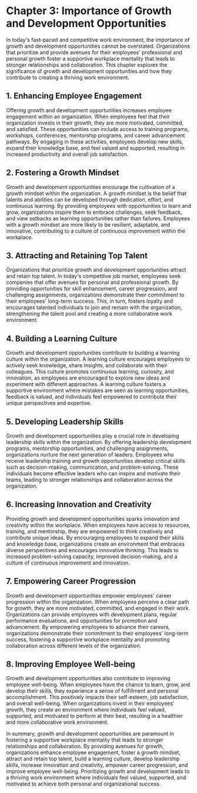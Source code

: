 Chapter 3: Importance of Growth and Development Opportunities
=============================================================

In today's fast-paced and competitive work environment, the importance of growth and development opportunities cannot be overstated. Organizations that prioritize and provide avenues for their employees' professional and personal growth foster a supportive workplace mentality that leads to stronger relationships and collaboration. This chapter explores the significance of growth and development opportunities and how they contribute to creating a thriving work environment.

**1. Enhancing Employee Engagement**
------------------------------------

Offering growth and development opportunities increases employee engagement within an organization. When employees feel that their organization invests in their growth, they are more motivated, committed, and satisfied. These opportunities can include access to training programs, workshops, conferences, mentorship programs, and career advancement pathways. By engaging in these activities, employees develop new skills, expand their knowledge base, and feel valued and supported, resulting in increased productivity and overall job satisfaction.

**2. Fostering a Growth Mindset**
---------------------------------

Growth and development opportunities encourage the cultivation of a growth mindset within the organization. A growth mindset is the belief that talents and abilities can be developed through dedication, effort, and continuous learning. By providing employees with opportunities to learn and grow, organizations inspire them to embrace challenges, seek feedback, and view setbacks as learning opportunities rather than failures. Employees with a growth mindset are more likely to be resilient, adaptable, and innovative, contributing to a culture of continuous improvement within the workplace.

**3. Attracting and Retaining Top Talent**
------------------------------------------

Organizations that prioritize growth and development opportunities attract and retain top talent. In today's competitive job market, employees seek companies that offer avenues for personal and professional growth. By providing opportunities for skill enhancement, career progression, and challenging assignments, organizations demonstrate their commitment to their employees' long-term success. This, in turn, fosters loyalty and encourages talented individuals to join and remain with the organization, strengthening the talent pool and creating a more collaborative work environment.

**4. Building a Learning Culture**
----------------------------------

Growth and development opportunities contribute to building a learning culture within the organization. A learning culture encourages employees to actively seek knowledge, share insights, and collaborate with their colleagues. This culture promotes continuous learning, curiosity, and innovation, as employees are encouraged to explore new ideas and experiment with different approaches. A learning culture fosters a supportive environment where mistakes are seen as learning opportunities, feedback is valued, and individuals feel empowered to contribute their unique perspectives and expertise.

**5. Developing Leadership Skills**
-----------------------------------

Growth and development opportunities play a crucial role in developing leadership skills within the organization. By offering leadership development programs, mentorship opportunities, and challenging assignments, organizations nurture the next generation of leaders. Employees who receive leadership training and growth opportunities develop critical skills such as decision-making, communication, and problem-solving. These individuals become effective leaders who can inspire and motivate their teams, leading to stronger relationships and collaboration across the organization.

**6. Increasing Innovation and Creativity**
-------------------------------------------

Providing growth and development opportunities sparks innovation and creativity within the workplace. When employees have access to resources, training, and mentorship, they are empowered to think creatively and contribute unique ideas. By encouraging employees to expand their skills and knowledge base, organizations create an environment that embraces diverse perspectives and encourages innovative thinking. This leads to increased problem-solving capacity, improved decision-making, and a culture of continuous improvement and innovation.

**7. Empowering Career Progression**
------------------------------------

Growth and development opportunities empower employees' career progression within the organization. When employees perceive a clear path for growth, they are more motivated, committed, and engaged in their work. Organizations can provide employees with development plans, regular performance evaluations, and opportunities for promotion and advancement. By empowering employees to advance their careers, organizations demonstrate their commitment to their employees' long-term success, fostering a supportive workplace mentality and promoting collaboration across different levels of the organization.

**8. Improving Employee Well-being**
------------------------------------

Growth and development opportunities also contribute to improving employee well-being. When employees have the chance to learn, grow, and develop their skills, they experience a sense of fulfillment and personal accomplishment. This positively impacts their self-esteem, job satisfaction, and overall well-being. When organizations invest in their employees' growth, they create an environment where individuals feel valued, supported, and motivated to perform at their best, resulting in a healthier and more collaborative work environment.

In summary, growth and development opportunities are paramount in fostering a supportive workplace mentality that leads to stronger relationships and collaboration. By providing avenues for growth, organizations enhance employee engagement, foster a growth mindset, attract and retain top talent, build a learning culture, develop leadership skills, increase innovation and creativity, empower career progression, and improve employee well-being. Prioritizing growth and development leads to a thriving work environment where individuals feel valued, supported, and motivated to achieve both personal and organizational success.
